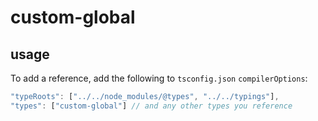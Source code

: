 # custom-global

## usage

To add a reference, add the following to `tsconfig.json` `compilerOptions`:

```js
"typeRoots": ["../../node_modules/@types", "../../typings"],
"types": ["custom-global"] // and any other types you reference
```